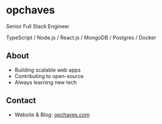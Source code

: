 # opchaves

Senior Full Stack Engineer

TypeScript / Node.js / React.js / MongoDB / Postgres / Docker

## About

- Building scalable web apps
- Contributing to open-source
- Always learning new tech

## Contact

- Website & Blog: [opchaves.com](https://opchaves.com)
